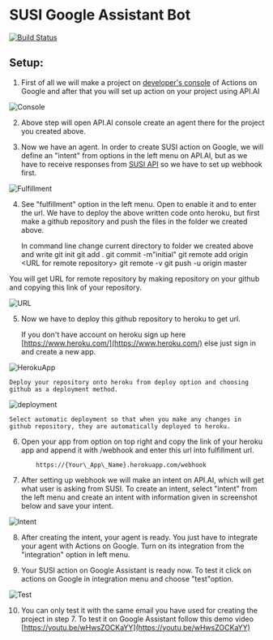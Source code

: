 # SUSI Google Assistant Bot

[![Build Status](https://travis-ci.org/fossasia/susi_gassistantbot.svg?branch=master)](https://travis-ci.org/fossasia/susi_gassistantbot)

## Setup:

1. First of all we will make a project on [developer&#39;s console](https://console.actions.google.com/) of Actions on Google and after that you will set up action on your project using API.AI

![Console](/docs/images/console.png)

2. Above step will open API.AI console create an agent there for the project you created above.

3. Now we have an agent. In order to create SUSI action on Google, we will define an &quot;intent&quot; from options in the left menu on API.AI, but as we have to receive responses from [SUSI API](http://api.susi.ai) so we have to set up webhook first.

![Fulfillment](/docs/images/fulfillment.png)

4.  See &quot;fulfillment&quot; option in the left menu. Open to enable it and to enter the url. We have to deploy the above written code onto heroku, but first make a github repository and push the files in the folder we created above.

    In command line change current directory to folder we created above and  write
            git init
            git add .
            git commit -m&quot;initial&quot;
            git remote add origin &lt;URL for remote repository&gt;
            git remote -v
            git push -u origin master


You will get URL for remote repository by making repository on your github and copying this link of your repository.

![URL](/docs/images/url.png)

5. Now we have to deploy this github repository to heroku to get url.


    If you don&#39;t have account on heroku sign up here [https://www.heroku.com/](https://www.heroku.com/) else just sign in and create a new app.

![HerokuApp](/docs/images/herokuapp.png)

    Deploy your repository onto heroku from deploy option and choosing github as a deployment method.

![deployment](/docs/images/deployment.png)

    Select automatic deployment so that when you make any changes in github repository, they are automatically deployed to heroku.

6.  Open your app from option on top right and copy the link of your heroku app and append it with /webhook and enter this url into fulfillment url.

            https://{Your\_App\_Name}.herokuapp.com/webhook

7. After setting up webhook we will make an intent on API.AI, which will get what user is asking from SUSI. To create an intent, select &quot;intent&quot; from the left menu and create an intent with information given in screenshot below and save your intent.

![Intent](/docs/images/intent.png)

8. After creating the intent, your agent is ready. You just have to integrate your agent with Actions on Google. Turn on its integration from the &quot;integration&quot; option in left menu.

9. Your SUSI action on Google Assistant is ready now. To test it click on actions on Google in integration menu and choose &quot;test&quot;option.

![Test](/docs/images/test.png)

10. You can only test it with the same email you have used for creating the project in step 7. To test it on Google Assistant follow this demo video [https://youtu.be/wHwsZOCKaYY](https://youtu.be/wHwsZOCKaYY)
